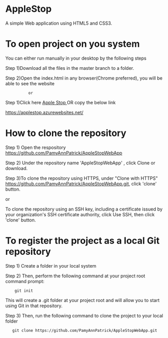 # AppleStop
A simple Web application using HTML5 and CSS3.

# To open project on you system


You can either run manually in your desktop by the following steps


Step 1)Download all the files in the master branch to a folder.

Step 2)Open the index.html in any browser(Chrome preferred), you will be able to see the website

              or
              
Step 1)Click here <a href="https://applestop.azurewebsites.net" target="_blank" rel="noopener noreferrer"> Apple Stop </a> OR copy the below link


https://applestop.azurewebsites.net/

# How to clone the repository

Step 1) Open the respository https://github.com/PamyAnnPatrick/AppleStopWebApp


Step 2) Under the repository name 'AppleStopWebApp' , click Clone or download.


Step 3)To clone the repository using HTTPS, under "Clone with HTTPS" https://github.com/PamyAnnPatrick/AppleStopWebApp.git, click 'clone' button. 


or


To clone the repository using an SSH key, including a certificate issued by your organization's SSH certificate authority, click Use SSH, then click 'clone' button.


# To register the project as a local Git repository

Step 1) Create a folder in your local system

Step 2) Then, perform the following command at your project root command prompt:


        git init


This will create a .git folder at your project root and will allow you to start using Git in that repository.


Step 3) Then, run the following command to clone the project to your local folder


       git clone https://github.com/PamyAnnPatrick/AppleStopWebApp.git

